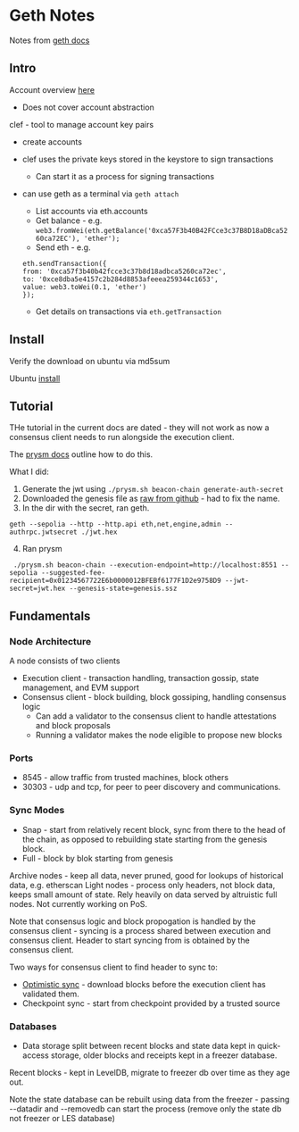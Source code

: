 # Geth Notes

Notes from [geth docs](https://geth.ethereum.org/docs)

## Intro

Account overview [here](https://ethereum.org/en/developers/docs/accounts/)

* Does not cover account abstraction

clef - tool to manage account key pairs

* create accounts
* clef uses the private keys stored in the keystore to sign transactions
    * Can start it as a process for signing transactions
* can use geth as a terminal via `geth attach`
    * List accounts via eth.accounts
    * Get balance - e.g. `web3.fromWei(eth.getBalance('0xca57F3b40B42FCce3c37B8D18aDBca5260ca72EC'), 'ether');`
    * Send eth - e.g.
    
    ```
    eth.sendTransaction({
    from: '0xca57f3b40b42fcce3c37b8d18adbca5260ca72ec',
    to: '0xce8dba5e4157c2b284d8853afeeea259344c1653',
    value: web3.toWei(0.1, 'ether')
    });
    ```
    
    * Get details on transactions via `eth.getTransaction`

## Install

Verify the download on ubuntu via md5sum

Ubuntu [install](https://geth.ethereum.org/docs/getting-started/installing-geth#ubuntu-via-ppas)

## Tutorial

THe tutorial in the current docs are dated - they will not work as now a consensus client needs to run alongside the execution client.

The [prysm docs](https://docs.prylabs.network/docs/install/install-with-script/#step-5-run-a-beacon-node-using-prysm) outline how to do this.

What I did:

1. Generate the jwt using `./prysm.sh beacon-chain generate-auth-secret`
2. Downloaded the genesis file as [raw from github](https://github.com/eth-clients/merge-testnets/blob/main/sepolia/genesis.ssz?raw=true) - had to fix the name.
3. In the dir with the secret, ran geth.
```
geth --sepolia --http --http.api eth,net,engine,admin --authrpc.jwtsecret ./jwt.hex
```
4. Ran prysm
```
 ./prysm.sh beacon-chain --execution-endpoint=http://localhost:8551 --sepolia --suggested-fee-recipient=0x01234567722E6b0000012BFEBf6177F1D2e9758D9 --jwt-secret=jwt.hex --genesis-state=genesis.ssz
 ```

 ## Fundamentals

 ### Node Architecture

 A node consists of two clients

 * Execution client - transaction handling, transaction gossip, state management, and EVM support
 * Consensus client - block building, block gossiping, handling consensus logic
    * Can add a validator to the consensus client to handle attestations and block proposals
    * Running a validator makes the node eligible to propose new blocks

### Ports

* 8545 - allow traffic from trusted machines, block others
* 30303 - udp and tcp, for peer to peer discovery and communications.

### Sync Modes

* Snap - start from relatively recent block, sync from there to the head of the chain, as opposed to rebuilding state starting from the genesis block.
* Full - block by blok starting from genesis

Archive nodes - keep all data, never pruned, good for lookups of historical data, e.g. etherscan
Light nodes - process only headers, not block data, keeps small amount of state. Rely heavily on data served by altruistic full nodes. Not currently working on PoS.

Note that consensus logic and block propogation is handled by the consensus client - syncing is a process shared between execution and consensus client. Header to start syncing from is obtained by the consensus client.

Two ways for consensus client to find header to sync to:

* [Optimistic sync](https://github.com/ethereum/consensus-specs/blob/dev/sync/optimistic.md) - download blocks before the execution client has validated them.
* Checkpoint sync - start from checkpoint provided by a trusted source

### Databases

* Data storage split between recent blocks and state data kept in quick-access storage, older blocks and receipts kept in a freezer database.

Recent blocks - kept in LevelDB, migrate to freezer db over time as they age out.

Note the state database can be rebuilt using data from the freezer - passing --datadir and --removedb can start the process (remove only the state db not freezer or LES database)




